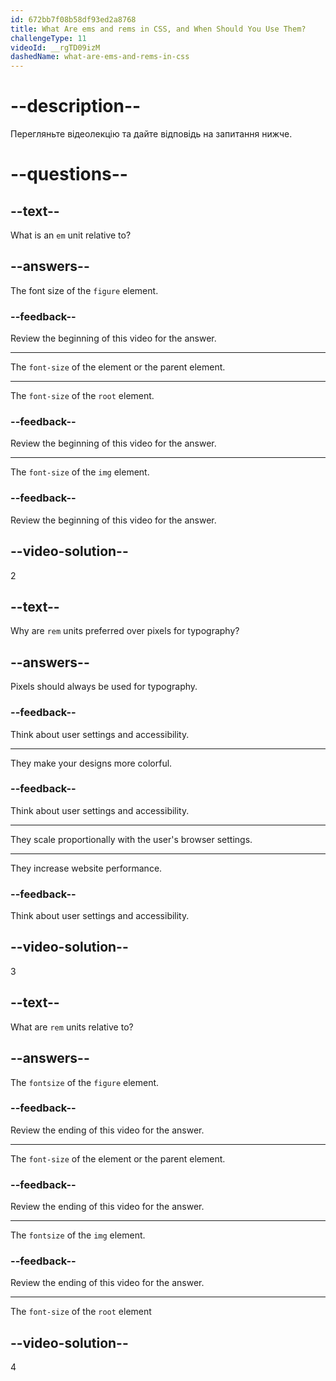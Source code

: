 ```yaml
---
id: 672bb7f08b58df93ed2a8768
title: What Are ems and rems in CSS, and When Should You Use Them?
challengeType: 11
videoId: __rgTD09izM
dashedName: what-are-ems-and-rems-in-css
---
```


# --description--

Перегляньте відеолекцію та дайте відповідь на запитання нижче.

# --questions--

## --text--

What is an `em` unit relative to?

## --answers--

The font size of the `figure` element.

### --feedback--

Review the beginning of this video for the answer.

---

The `font-size` of the element or the parent element.

---

The `font-size` of the `root` element.

### --feedback--

Review the beginning of this video for the answer.

---

The `font-size` of the `img` element.

### --feedback--

Review the beginning of this video for the answer.

## --video-solution--

2

## --text--

Why are `rem` units preferred over pixels for typography?

## --answers--

Pixels should always be used for typography.

### --feedback--

Think about user settings and accessibility.

---

They make your designs more colorful.

### --feedback--

Think about user settings and accessibility.

---

They scale proportionally with the user's browser settings.

---

They increase website performance.

### --feedback--

Think about user settings and accessibility.

## --video-solution--

3

## --text--

What are `rem` units relative to?

## --answers--

The `fontsize` of the `figure` element.

### --feedback--

Review the ending of this video for the answer.

---

The `font-size` of the element or the parent element.

### --feedback--

Review the ending of this video for the answer.

---

The `fontsize` of the `img` element.

### --feedback--

Review the ending of this video for the answer.

---

The `font-size` of the `root` element

## --video-solution--

4
